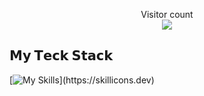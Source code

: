 <p align="center"> 
  Visitor count<br>
  <img src="https://profile-counter.glitch.me/naveenverma1/count.svg" />
</p>

## 𝗠𝘆 𝗧𝗲𝗰𝗸 𝗦𝘁𝗮𝗰𝗸
[![My Skills](https://skillicons.dev/icons?i=html,css,js,ts,py,react,mysql,postman,bootstrap,docker,figma,)](https://skillicons.dev)
